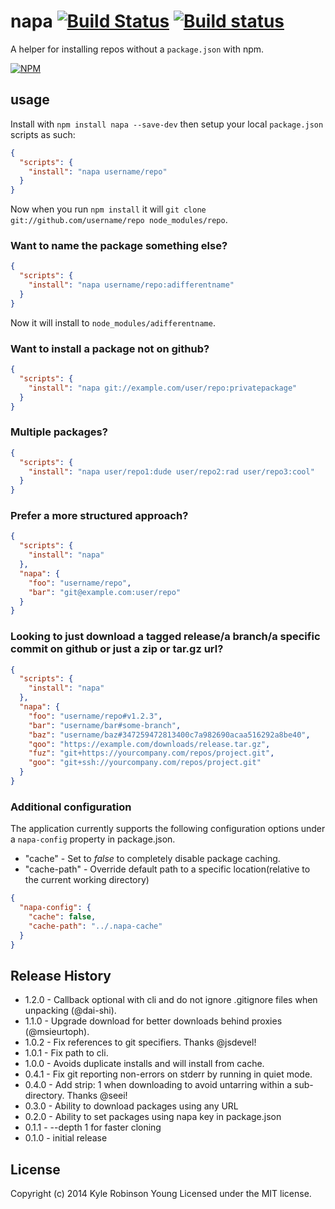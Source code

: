 # napa [![Build Status](http://img.shields.io/travis/shama/napa.svg)](https://travis-ci.org/shama/napa) [![Build status](https://ci.appveyor.com/api/projects/status/db3kl6mxis97r7ay/branch/master)](https://ci.appveyor.com/project/shama/napa/branch/master)

A helper for installing repos without a `package.json` with npm.

[![NPM](https://nodei.co/npm/napa.png?downloads=true)](https://nodei.co/npm/napa/)

## usage

Install with `npm install napa --save-dev` then setup your local `package.json` scripts as such:

```json
{
  "scripts": {
    "install": "napa username/repo"
  }
}
```

Now when you run `npm install` it will `git clone git://github.com/username/repo node_modules/repo`.

### Want to name the package something else?

```json
{
  "scripts": {
    "install": "napa username/repo:adifferentname"
  }
}
```

Now it will install to `node_modules/adifferentname`.

### Want to install a package not on github?

```json
{
  "scripts": {
    "install": "napa git://example.com/user/repo:privatepackage"
  }
}
```

### Multiple packages?

```json
{
  "scripts": {
    "install": "napa user/repo1:dude user/repo2:rad user/repo3:cool"
  }
}
```

### Prefer a more structured approach?

```json
{
  "scripts": {
    "install": "napa"
  },
  "napa": {
    "foo": "username/repo",
    "bar": "git@example.com:user/repo"
  }
}
```

### Looking to just download a tagged release/a branch/a specific commit on github or just a zip or tar.gz url?

```json
{
  "scripts": {
    "install": "napa"
  },
  "napa": {
    "foo": "username/repo#v1.2.3",
    "bar": "username/bar#some-branch",
    "baz": "username/baz#347259472813400c7a982690acaa516292a8be40",
    "qoo": "https://example.com/downloads/release.tar.gz",
    "fuz": "git+https://yourcompany.com/repos/project.git",
    "goo": "git+ssh://yourcompany.com/repos/project.git"
  }
}
```

### Additional configuration

The application currently supports the following configuration options under a `napa-config` property in package.json.

* "cache" - Set to *false* to completely disable package caching.
* "cache-path" - Override default path to a specific location(relative to the current working directory)

```json
{
  "napa-config": {
    "cache": false,
    "cache-path": "../.napa-cache"
  }
}
```

## Release History
* 1.2.0 - Callback optional with cli and do not ignore .gitignore files when unpacking (@dai-shi).
* 1.1.0 - Upgrade download for better downloads behind proxies (@msieurtoph).
* 1.0.2 - Fix references to git specifiers. Thanks @jsdevel!
* 1.0.1 - Fix path to cli.
* 1.0.0 - Avoids duplicate installs and will install from cache.
* 0.4.1 - Fix git reporting non-errors on stderr by running in quiet mode.
* 0.4.0 - Add strip: 1 when downloading to avoid untarring within a sub-directory. Thanks @seei!
* 0.3.0 - Ability to download packages using any URL
* 0.2.0 - Ability to set packages using napa key in package.json
* 0.1.1 - --depth 1 for faster cloning
* 0.1.0 - initial release

## License
Copyright (c) 2014 Kyle Robinson Young
Licensed under the MIT license.
